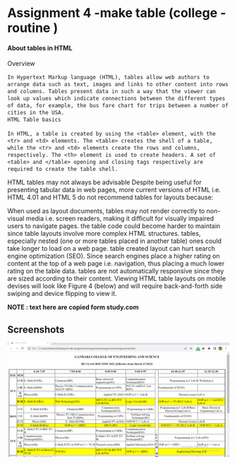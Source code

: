 
# Assignment 4 -make table (college - routine )
#### About tables in HTML
Overview
```
In Hypertext Markup language (HTML), tables allow web authors to arrange data such as text, images and links to other content into rows and columns. Tables present data in such a way that the viewer can look up values which indicate connections between the different types of data, for example, the bus fare chart for trips between a number of cities in the USA.
HTML Table basics

In HTML, a table is created by using the <table> element, with the <tr> and <td> elements. The <table> creates the shell of a table, while the <tr> and <td> elements create the rows and columns, respectively. The <th> element is used to create headers. A set of <table> and </table> opening and closing tags respectively are required to create the table shell.
```
HTML tables may not always be advisable
Despite being useful for presenting tabular data in web pages, more current versions of HTML i.e. HTML 4.01 and HTML 5 do not recommend tables for layouts because:

When used as layout documents, tables may not render correctly to non-visual media i.e. screen readers, making it difficult for visually impaired users to navigate pages.
the table code could become harder to maintain since table layouts involve more complex HTML structures.
tables, especially nested (one or more tables placed in another table) ones could take longer to load on a web page.
table created layout can hurt search engine optimization (SEO). Since search engines place a higher rating on content at the top of a web page i.e. navigation, thus placing a much lower rating on the table data.
tables are not automatically responsive since they are sized according to their content. Viewing HTML table layouts on mobile devises will look like Figure 4 (below) and will require back-and-forth side swiping and device flipping to view it.

<b> NOTE : text here are copied form study.com</b>



## Screenshots

![App Screenshot](assignment4.png)

